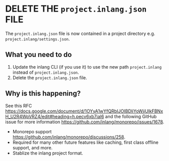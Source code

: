 # DELETE THE `project.inlang.json` FILE

The `project.inlang.json` file is now contained in a project directory e.g. `project.inlang/settings.json`.

## What you need to do

1. Update the inlang CLI (if you use it) to use the new path `project.inlang` instead of `project.inlang.json`.
2. Delete the `project.inlang.json` file.

## Why is this happening?

See this RFC https://docs.google.com/document/d/1OYyA1wYfQRbIJOIBDliYoWjiUlkFBNxH_U2R4WpVRZ4/edit#heading=h.pecv6xb7ial6
and the following GitHub issue for more information https://github.com/inlang/monorepo/issues/1678.

- Monorepo support https://github.com/inlang/monorepo/discussions/258.
- Required for many other future features like caching, first class offline support, and more.
- Stablize the inlang project format.
